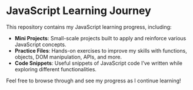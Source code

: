 # JavaScript Learning Journey

This repository contains my JavaScript learning progress, including:

- **Mini Projects**: Small-scale projects built to apply and reinforce various JavaScript concepts.
- **Practice Files**: Hands-on exercises to improve my skills with functions, objects, DOM manipulation, APIs, and more.
- **Code Snippets**: Useful snippets of JavaScript code I’ve written while exploring different functionalities.

Feel free to browse through and see my progress as I continue learning!
